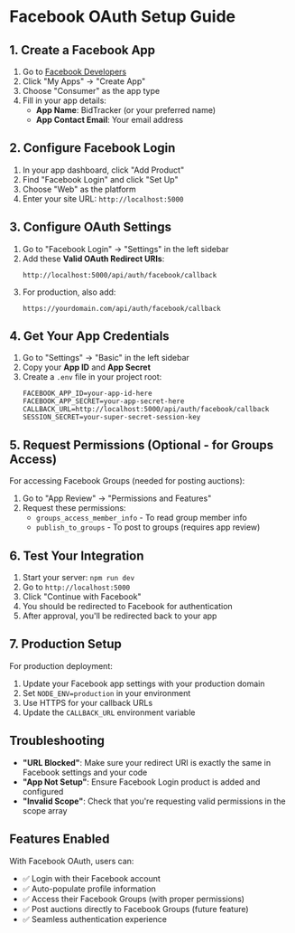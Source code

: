 # Facebook OAuth Setup Guide

## 1. Create a Facebook App

1. Go to [Facebook Developers](https://developers.facebook.com/)
2. Click "My Apps" → "Create App"
3. Choose "Consumer" as the app type
4. Fill in your app details:
   - **App Name**: BidTracker (or your preferred name)
   - **App Contact Email**: Your email address

## 2. Configure Facebook Login

1. In your app dashboard, click "Add Product"
2. Find "Facebook Login" and click "Set Up"
3. Choose "Web" as the platform
4. Enter your site URL: `http://localhost:5000`

## 3. Configure OAuth Settings

1. Go to "Facebook Login" → "Settings" in the left sidebar
2. Add these **Valid OAuth Redirect URIs**:
   ```
   http://localhost:5000/api/auth/facebook/callback
   ```
3. For production, also add:
   ```
   https://yourdomain.com/api/auth/facebook/callback
   ```

## 4. Get Your App Credentials

1. Go to "Settings" → "Basic" in the left sidebar
2. Copy your **App ID** and **App Secret**
3. Create a `.env` file in your project root:
   ```env
   FACEBOOK_APP_ID=your-app-id-here
   FACEBOOK_APP_SECRET=your-app-secret-here
   CALLBACK_URL=http://localhost:5000/api/auth/facebook/callback
   SESSION_SECRET=your-super-secret-session-key
   ```

## 5. Request Permissions (Optional - for Groups Access)

For accessing Facebook Groups (needed for posting auctions):

1. Go to "App Review" → "Permissions and Features"
2. Request these permissions:
   - `groups_access_member_info` - To read group member info
   - `publish_to_groups` - To post to groups (requires app review)

## 6. Test Your Integration

1. Start your server: `npm run dev`
2. Go to `http://localhost:5000`
3. Click "Continue with Facebook"
4. You should be redirected to Facebook for authentication
5. After approval, you'll be redirected back to your app

## 7. Production Setup

For production deployment:

1. Update your Facebook app settings with your production domain
2. Set `NODE_ENV=production` in your environment
3. Use HTTPS for your callback URLs
4. Update the `CALLBACK_URL` environment variable

## Troubleshooting

- **"URL Blocked"**: Make sure your redirect URI is exactly the same in Facebook settings and your code
- **"App Not Setup"**: Ensure Facebook Login product is added and configured
- **"Invalid Scope"**: Check that you're requesting valid permissions in the scope array

## Features Enabled

With Facebook OAuth, users can:
- ✅ Login with their Facebook account
- ✅ Auto-populate profile information
- ✅ Access their Facebook Groups (with proper permissions)
- ✅ Post auctions directly to Facebook Groups (future feature)
- ✅ Seamless authentication experience
